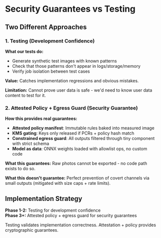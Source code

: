 # Security Guarantees vs Testing

## Two Different Approaches

### 1. Testing (Development Confidence)
**What our tests do:**
- Generate synthetic test images with known patterns
- Check that those patterns don't appear in logs/storage/memory
- Verify job isolation between test cases

**Value:** Catches implementation regressions and obvious mistakes.

**Limitation:** Cannot prove user data is safe - we'd need to know user data content to test for it.

### 2. Attested Policy + Egress Guard (Security Guarantee)
**How this provides real guarantees:**
- **Attested policy manifest**: Immutable rules baked into measured image
- **KMS gating**: Keys only released if PCRs + policy hash match
- **Constrained egress guard**: All outputs filtered through tiny component with strict schema
- **Model as data**: ONNX weights loaded with allowlist ops, no custom code

**What this guarantees:** Raw photos cannot be exported - no code path exists to do so.

**What this doesn't guarantee:** Perfect prevention of covert channels via small outputs (mitigated with size caps + rate limits).

## Implementation Strategy

**Phase 1-2:** Testing for development confidence  
**Phase 3+:** Attested policy + egress guard for security guarantees

Testing validates implementation correctness. Attestation + policy provides cryptographic guarantees.
